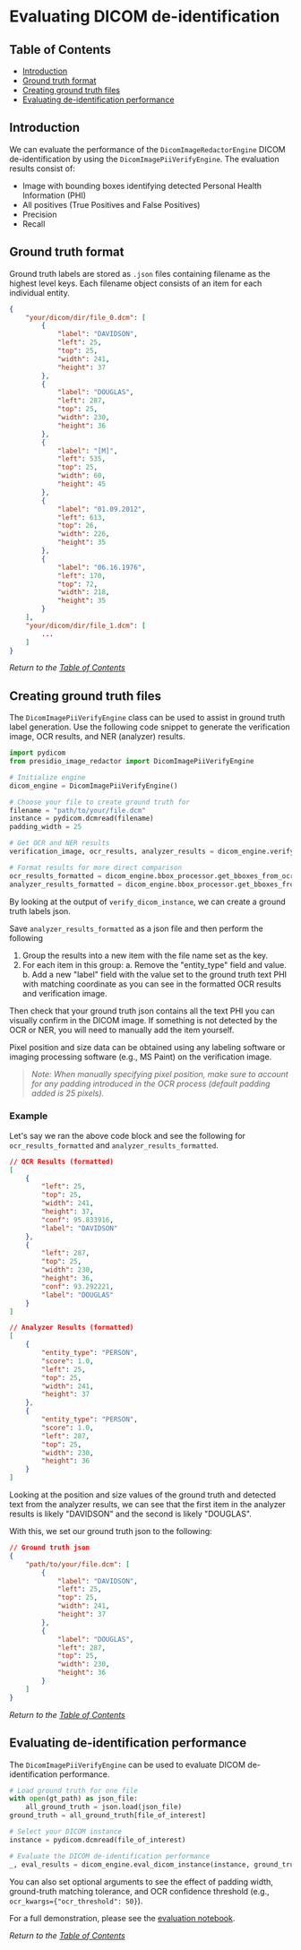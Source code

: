 # Evaluating DICOM de-identification

## Table of Contents

* [Introduction](#introduction)
* [Ground truth format](#ground-truth-format)
* [Creating ground truth files](#creating-ground-truth-files)
* [Evaluating de-identification performance](#evaluating-de-identification-performance)

## Introduction

We can evaluate the performance of the `DicomImageRedactorEngine` DICOM de-identification by using the `DicomImagePiiVerifyEngine`. The evaluation results consist of:

* Image with bounding boxes identifying detected Personal Health Information (PHI)
* All positives (True Positives and False Positives)
* Precision
* Recall

## Ground truth format

Ground truth labels are stored as `.json` files containing filename as the highest level keys. Each filename object consists of an item for each individual entity.

```json
{
    "your/dicom/dir/file_0.dcm": [
        {
            "label": "DAVIDSON",
            "left": 25,
            "top": 25,
            "width": 241,
            "height": 37
        },
        {
            "label": "DOUGLAS",
            "left": 287,
            "top": 25,
            "width": 230,
            "height": 36
        },
        {
            "label": "[M]",
            "left": 535,
            "top": 25,
            "width": 60,
            "height": 45
        },
        {
            "label": "01.09.2012",
            "left": 613,
            "top": 26,
            "width": 226,
            "height": 35
        },
        {
            "label": "06.16.1976",
            "left": 170,
            "top": 72,
            "width": 218,
            "height": 35
        }
    ],
    "your/dicom/dir/file_1.dcm": [
        ...
    ]
}
```

*Return to the [Table of Contents](#table-of-contents)*

## Creating ground truth files

The `DicomImagePiiVerifyEngine` class can be used to assist in ground truth label generation. Use the following code snippet to generate the verification image, OCR results, and NER (analyzer) results.

```python
import pydicom
from presidio_image_redactor import DicomImagePiiVerifyEngine

# Initialize engine
dicom_engine = DicomImagePiiVerifyEngine()

# Choose your file to create ground truth for
filename = "path/to/your/file.dcm"
instance = pydicom.dcmread(filename)
padding_width = 25

# Get OCR and NER results
verification_image, ocr_results, analyzer_results = dicom_engine.verify_dicom_instance(instance, padding_width)

# Format results for more direct comparison
ocr_results_formatted = dicom_engine.bbox_processor.get_bboxes_from_ocr_results(ocr_results)
analyzer_results_formatted = dicom_engine.bbox_processor.get_bboxes_from_analyzer_results(analyzer_results)
```

By looking at the output of `verify_dicom_instance`, we can create a ground truth labels json.

Save `analyzer_results_formatted` as a json file and then perform the following

1. Group the results into a new item with the file name set as the key.
2. For each item in this group:
    a. Remove the "entity_type" field and value.
    b. Add a new "label" field with the value set to the ground truth text PHI with matching coordinate as you can see in the formatted OCR results and verification image.

Then check that your ground truth json contains all the text PHI you can visually confirm in the DICOM image. If something is not detected by the OCR or NER, you will need to manually add the item yourself.

Pixel position and size data can be obtained using any labeling software or imaging processing software (e.g., MS Paint) on the verification image.

> *Note: When manually specifying pixel position, make sure to account for any padding introduced in the OCR process (default padding added is 25 pixels).*

### Example

Let's say we ran the above code block and see the following for `ocr_results_formatted` and `analyzer_results_formatted`.

```json
// OCR Results (formatted)
[
    {
        "left": 25,
        "top": 25,
        "width": 241,
        "height": 37,
        "conf": 95.833916,
        "label": "DAVIDSON"
    },
    {
        "left": 287,
        "top": 25,
        "width": 230,
        "height": 36,
        "conf": 93.292221,
        "label": "DOUGLAS"
    }
]

// Analyzer Results (formatted)
[
    {
        "entity_type": "PERSON",
        "score": 1.0,
        "left": 25,
        "top": 25,
        "width": 241,
        "height": 37
    },
    {
        "entity_type": "PERSON",
        "score": 1.0,
        "left": 287,
        "top": 25,
        "width": 230,
        "height": 36
    }
]
```

Looking at the position and size values of the ground truth and detected text from the analyzer results, we can see that the first item in the analyzer results is likely "DAVIDSON" and the second is likely "DOUGLAS".

With this, we set our ground truth json to the following:

```json
// Ground truth json
{
    "path/to/your/file.dcm": [
        {
            "label": "DAVIDSON",
            "left": 25,
            "top": 25,
            "width": 241,
            "height": 37
        },
        {
            "label": "DOUGLAS",
            "left": 287,
            "top": 25,
            "width": 230,
            "height": 36
        }
    ]
}
```

*Return to the [Table of Contents](#table-of-contents)*

## Evaluating de-identification performance

The `DicomImagePiiVerifyEngine` can be used to evaluate DICOM de-identification performance.

```python
# Load ground truth for one file
with open(gt_path) as json_file:
    all_ground_truth = json.load(json_file)
ground_truth = all_ground_truth[file_of_interest]

# Select your DICOM instance
instance = pydicom.dcmread(file_of_interest)

# Evaluate the DICOM de-identification performance
_, eval_results = dicom_engine.eval_dicom_instance(instance, ground_truth)
```

You can also set optional arguments to see the effect of padding width, ground-truth matching tolerance, and OCR confidence threshold (e.g., `ocr_kwargs={"ocr_threshold": 50}`).

For a full demonstration, please see the [evaluation notebook](../docs/samples/python/example_dicom_redactor_evaluation.ipynb).

*Return to the [Table of Contents](#table-of-contents)*
